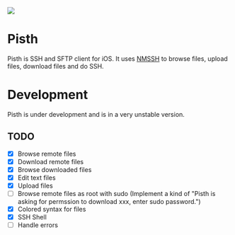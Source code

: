 ![](https://github.com/ColdGrub1384/Pisth/blob/master/Pisth/Assets.xcassets/AppIcon.appiconset/Icon-App-60x60@2x.png?raw=true)

# Pisth
Pisth is SSH and SFTP client for iOS. It uses [NMSSH](https://github.com/NMSSH/NMSSH) to browse files, upload files, download files and do SSH.

# Development
Pisth is under development and is in a very unstable version.

## TODO
- [x] Browse remote files
- [x] Download remote files
- [x] Browse downloaded files
- [x] Edit text files
- [x] Upload files
- [ ] Browse remote files as root with sudo (Implement a kind of "Pisth is asking for permssion to download xxx, enter sudo password.")
- [x] Colored syntax for files
- [x] SSH Shell
- [ ] Handle errors
